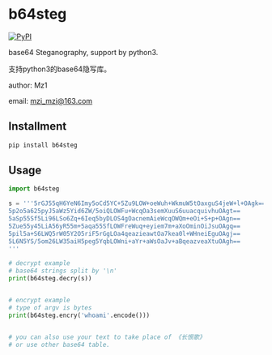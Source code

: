 # b64steg

[![PyPI](https://img.shields.io/pypi/v/b64steg)](https://pypi.org/project/b64steg/)

base64 Steganography, support by python3.

支持python3的base64隐写库。

author: Mz1

email: mzi_mzi@163.com



## Installment

```bash
pip install b64steg
```



## Usage

```python
import b64steg

s = '''5rGJ55qH6YeN6Imy5oCd5YC+5Zu9LOW+oeWuh+WkmuW5tOaxguS4jeW+l+OAgk==
5p2o5a625pyJ5aWz5Yid6ZW/5oiQLOWFu+WcqOa3semXuuS6uuacquivhuOAgt==
5aSp55Sf5Li96LSo6Zq+6Ieq5byDLOS4gOacnemAieWcqOWQm+eOi+S+p+OAgn==
5Zue55y45LiA56yR55m+5aqa55SfLOWFreWuq+eyiem7m+aXoOminOiJsuOAgq==
5pil5a+S6LWQ5rW05Y2O5riF5rGgLOa4qeazieawtOa7kea0l+WHneiEguOAgj==
5L6N5YS/5om26LW35aiH5peg5YqbLOWni+aYr+aWsOaJv+aBqeazveaXtuOAgh==
'''

# decrypt example
# base64 strings split by '\n'
print(b64steg.decry(s))


# encrypt example
# type of argv is bytes
print(b64steg.encry('whoami'.encode()))


# you can also use your text to take place of 《长恨歌》
# or use other base64 table.

```

